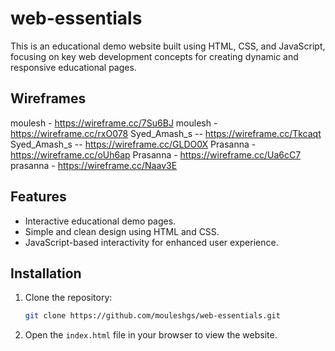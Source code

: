 # web-essentials
This is an educational demo website built using HTML, CSS, and JavaScript, focusing on key web development concepts for creating dynamic and responsive educational pages.

## Wireframes
moulesh - https://wireframe.cc/7Su6BJ
moulesh - https://wireframe.cc/rxO078
Syed_Amash_s -- https://wireframe.cc/Tkcaqt
Syed_Amash_s -- https://wireframe.cc/GLDO0X
Prasanna - https://wireframe.cc/oUh6ap
Prasanna - https://wireframe.cc/Ua6cC7
prasanna - https://wireframe.cc/Naav3E

## Features
- Interactive educational demo pages.
- Simple and clean design using HTML and CSS.
- JavaScript-based interactivity for enhanced user experience.

## Installation
1. Clone the repository:
    ```bash
    git clone https://github.com/mouleshgs/web-essentials.git
    ```
2. Open the `index.html` file in your browser to view the website.
